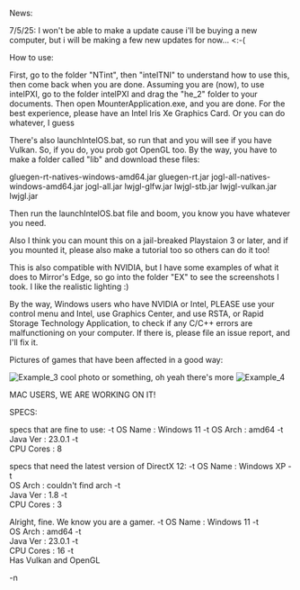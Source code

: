 News: 

7/5/25: I won't be able to make a update cause i'll be buying a new computer, but i will be making a few new updates for now... <:-(

How to use:

First, go to the folder "NTint", then "intelTNI" to understand how to use this, then come back when you are done. Assuming you are (now), to use intelPXI, go to the folder intelPXI and drag the "he_2" folder to your documents. Then open MounterApplication.exe, and you are done. For the best experience, please have an Intel Iris Xe Graphics Card. Or you can do whatever, I guess

There's also launchIntelOS.bat, so run that and you will see if you have Vulkan. So, if you do, you prob got OpenGL too.
By the way, you have to make a folder called "lib" and download these files:

gluegen-rt-natives-windows-amd64.jar
gluegen-rt.jar
jogl-all-natives-windows-amd64.jar
jogl-all.jar
lwjgl-glfw.jar
lwjgl-stb.jar
lwjgl-vulkan.jar
lwjgl.jar

Then run the launchIntelOS.bat file and boom, you know you have whatever you need.

Also I think you can mount this on a jail-breaked Playstaion 3 or later, and if you mounted it, please also make a tutorial too so others can do it too!

This is also compatible with NVIDIA, but I have some examples of what it does to Mirror's Edge, so go into the folder "EX" to see the screenshots I took.
I like the realistic lighting :)

By the way, Windows users who have NVIDIA or Intel, PLEASE use your control menu and Intel, use Graphics Center, and use RSTA, or Rapid Storage Technology Application, to check if any C/C++ errors are malfunctioning on your computer. 
If there is, please file an issue report, and I'll fix it.

Pictures of games that have been affected in a good way:

![Example_3](https://github.com/user-attachments/assets/3e329782-82a6-4810-b4e9-9c4e5d439e5f)
cool photo or something, oh yeah there's more
![Example_4](https://github.com/user-attachments/assets/26bd54bf-3a24-4ff6-93a1-356b0a3740a0)

MAC USERS, WE ARE WORKING ON IT!


SPECS:
 
specs that are fine to use:
-t
      OS Name   : Windows 11
-t
      OS Arch   : amd64
-t      
      Java Ver   : 23.0.1
-t      
      CPU Cores : 8

specs that need the latest version of DirectX 12:
-t
      OS Name   : Windows XP
-t      
      OS Arch   : couldn't find arch
-t      
      Java Ver  : 1.8
-t    
      CPU Cores  : 3

Alright, fine. We know you are a gamer.
-t
      OS Name   : Windows 11
-t     
      OS Arch   : amd64
-t      
      Java Ver   : 23.0.1
-t      
      CPU Cores : 16
-t      
      Has Vulkan and OpenGL
      
-n
